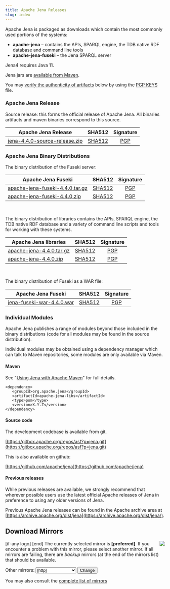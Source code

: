 ```yaml
---
title: Apache Jena Releases
slug: index
---
```

Apache Jena is packaged as downloads which contain the most commonly used portions of the systems:

- **apache-jena** &ndash; contains the APIs, SPARQL engine, the TDB native RDF database and command line tools
- **apache-jena-fuseki** &ndash; the Jena SPARQL server

Jena4 requires Java 11.

Jena jars are [available from Maven](maven.html).

You may [verify the authenticity of artifacts](https://www.apache.org/info/verification.html) below by using the [PGP KEYS](https://downloads.apache.org/jena/KEYS) file.

### Apache Jena Release

Source release: this forms the official release of Apache Jena. All binaries artifacts and maven binaries correspond to this source.

| Apache Jena Release | SHA512 | Signature |
| ------------ | :----: | :-------: |
|<a href="[preferred]jena/source/jena-4.4.0-source-release.zip">jena-4.4.0-source-release.zip</a> | [SHA512](https://downloads.apache.org/jena/source/jena-4.4.0-source-release.zip.sha512) | [PGP](https://downloads.apache.org/jena/source/jena-4.4.0-source-release.zip.asc) |

### Apache Jena Binary Distributions

The binary distribution of the Fuseki server:

| Apache Jena Fuseki  | SHA512 | Signature |
| ------------ | :----: | :-------: |
| <a href="[preferred]jena/binaries/apache-jena-fuseki-4.4.0.tar.gz">apache-jena-fuseki-4.4.0.tar.gz</a> | [SHA512](https://downloads.apache.org/jena/binaries/apache-jena-fuseki-4.4.0.tar.gz.sha512) | [PGP](https://downloads.apache.org/jena/binaries/apache-jena-fuseki-4.4.0.tar.gz.asc) |
| <a href="[preferred]jena/binaries/apache-jena-fuseki-4.4.0.zip">apache-jena-fuseki-4.4.0.zip</a> | [SHA512](https://downloads.apache.org/jena/binaries/apache-jena-fuseki-4.4.0.zip.sha512) | [PGP](https://downloads.apache.org/jena/binaries/apache-jena-fuseki-4.4.0.zip.asc) |

<p>&nbsp;</p>
The binary distribution of libraries contains the APIs, SPARQL engine, the TDB native RDF database and a variety of command line scripts and tools for working with these systems.

| Apache Jena libraries | SHA512 | Signature |
| ------------ | :----: | :-------: |
|<a href="[preferred]jena/binaries/apache-jena-4.4.0.tar.gz">apache-jena-4.4.0.tar.gz</a> | [SHA512](https://downloads.apache.org/jena/binaries/apache-jena-4.4.0.tar.gz.sha512) | [PGP](https://downloads.apache.org/jena/binaries/apache-jena-4.4.0.tar.gz.asc) |
| <a href="[preferred]jena/binaries/apache-jena-4.4.0.zip">apache-jena-4.4.0.zip</a> | [SHA512](https://downloads.apache.org/jena/binaries/apache-jena-4.4.0.zip.sha512) | [PGP](https://downloads.apache.org/jena/binaries/apache-jena-4.4.0.zip.asc)

<p>&nbsp;</p>
The binary distribution of Fuseki as a WAR file:

| Apache Jena Fuseki  | SHA512 | Signature |
| ------------ | :----: | :-------: |
| <a href="[preferred]jena/binaries/jena-fuseki-war-4.4.0.war">jena-fuseki-war-4.4.0.war</a> | [SHA512](https://downloads.apache.org/jena/binaries/jena-fuseki-war-4.4.0.war.sha512) | [PGP](https://downloads.apache.org/jena/binaries/jena-fuseki-war-4.4.0.war.asc) |

### Individual Modules

Apache Jena publishes a range of modules beyond those included in the binary distributions (code for all modules may be found in the source distribution).

Individual modules may be obtained using a dependency manager which can talk to Maven repositories, some modules are only available via Maven.

#### Maven

See "[Using Jena with Apache Maven](maven.html)" for full details.

    <dependency>
       <groupId>org.apache.jena</groupId>
       <artifactId>apache-jena-libs</artifactId>
       <type>pom</type>
       <version>X.Y.Z</version>
    </dependency>

#### Source code

The development codebase is available from git.

[https://gitbox.apache.org/repos/asf?p=jena.git](https://gitbox.apache.org/repos/asf?p=jena.git)

This is also available on github:

[https://github.com/apache/jena](https://github.com/apache/jena)

#### Previous releases

While previous releases are available, we strongly recommend that wherever
possible users use the latest official Apache releases of Jena in
preference to using any older versions of Jena.

Previous Apache Jena releases can be found in the Apache archive area
at [https://archive.apache.org/dist/jena](https://archive.apache.org/dist/jena/).

## Download Mirrors

<p>[if-any logo]
<a href="[link]">
  <img align="right" src="[logo]" border="0" />
</a>[end]
The currently selected mirror is <b>[preferred]</b>.  If you encounter a problem with this mirror, please select another mirror.  If all
mirrors are failing, there are <i>backup</i> mirrors (at the end of the mirrors list) that should be available.</p>

<form action="[location]" method="get" id="SelectMirror">
Other mirrors: <select name="Preferred">
[if-any http]
  [for http]<option value="[http]">[http]</option>[end]
[end]

[if-any ftp]
  [for ftp]<option value="[ftp]">[ftp]</option>[end]
[end]
[if-any backup]
  [for backup]<option value="[backup]">[backup]
  (backup)</option>[end]
[end]
</select>
<input type="submit" value="Change" />
</form>

You may also consult the [complete list of mirrors](https://www.apache.org/mirrors/)
